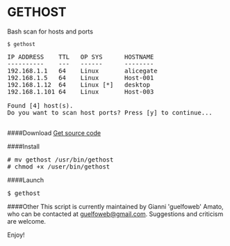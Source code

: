 GETHOST
=======

Bash scan for hosts and ports

<code>$ gethost</code>
<pre>
IP ADDRESS	  TTL	OP SYS		HOSTNAME
----------	  ---	------		--------
192.168.1.1   64	Linux		alicegate
192.168.1.5   64	Linux		Host-001
192.168.1.12  64	Linux [*]	desktop
192.168.1.101 64	Linux		Host-003

Found [4] host(s).
Do you want to scan host ports? Press [y] to continue... 

</pre>

####Download
<a href="https://github.com/guelfoweb/gethost/blob/master/gethost">Get source code</a>

####Install
<pre>
# mv gethost /usr/bin/gethost
# chmod +x /user/bin/gethost
</pre>

####Launch
<pre>
$ gethost
</pre>

####Other
This script is currently maintained by Gianni 'guelfoweb' Amato, who can be contacted at guelfoweb@gmail.com. Suggestions and criticism are welcome.

Enjoy!
